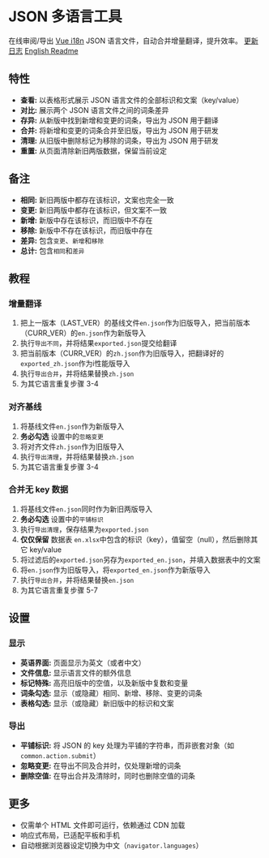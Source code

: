 # JSON 多语言工具

在线审阅/导出 [Vue i18n](https://github.com/intlify/vue-i18n-next) JSON 语言文件，自动合并增量翻译，提升效率。
[更新日志](CHANGELOG.md) [English Readme](README.md)

## 特性

- __查看:__ 以表格形式展示 JSON 语言文件的全部标识和文案（key/value）
- __对比:__ 展示两个 JSON 语言文件之间的词条差异
- __存异:__ 从新版中找到新增和变更的词条，导出为 JSON 用于翻译
- __合并:__ 将新增和变更的词条合并至旧版，导出为 JSON 用于研发
- __清理:__ 从旧版中删除标记为移除的词条，导出为 JSON 用于研发
- __重置:__ 从页面清除新旧两版数据，保留当前设定

## 备注

- __相同:__ 新旧两版中都存在该标识，文案也完全一致
- __变更:__ 新旧两版中都存在该标识，但文案不一致
- __新增:__ 新版中存在该标识，而旧版中不存在
- __移除:__ 新版中不存在该标识，而旧版中存在
- __差异:__ 包含`变更`、`新增`和`移除`
- __总计:__ 包含`相同`和`差异`

## 教程

### 增量翻译

1. 把上一版本（LAST_VER）的基线文件`en.json`作为旧版导入，把当前版本（CURR_VER）的`en.json`作为新版导入
2. 执行`导出不同`，并将结果`exported.json`提交给翻译
3. 把当前版本（CURR_VER）的`zh.json`作为旧版导入，把翻译好的`exported_zh.json`作为i性能版导入
4. 执行`导出合并`，并将结果替换`zh.json`
5. 为其它语言重复步骤 3-4

### 对齐基线

1. 将基线文件`en.json`作为新版导入
2. __务必勾选__ 设置中的`忽略变更`
3. 将对齐文件`zh.json`作为旧版导入
4. 执行`导出清理`，并将结果替换`zh.json`
5. 为其它语言重复步骤 3-4

### 合并无 key 数据

1. 将基线文件`en.json`同时作为新旧两版导入
2. __务必勾选__ 设置中的`平铺标识`
3. 执行`导出清理`，保存结果为`exported.json`
4. __仅仅保留__ 数据表 `en.xlsx`中包含的标识（key），值留空（null），然后删除其它 key/value
5. 将过滤后的`exported.json`另存为`exported_en.json`，并填入数据表中的文案
6. 将`en.json`作为旧版导入，将`exported_en.json`作为新版导入
7. 执行`导出合并`，并将结果替换`en.json`
8. 为其它语言重复步骤 5-7

## 设置

### 显示

- __英语界面:__ 页面显示为英文（或者中文）
- __文件信息:__ 显示语言文件的额外信息
- __标记特殊:__ 高亮旧版中的空值，以及新版中复数和变量
- __词条勾选:__ 显示（或隐藏）相同、新增、移除、变更的词条
- __表格勾选:__ 显示（或隐藏）新旧版中的标识和文案

### 导出

- __平铺标识:__ 将 JSON 的 key 处理为平铺的字符串，而非嵌套对象（如`common.action.submit`）
- __忽略变更:__ 在导出不同及合并时，仅处理新增的词条
- __删除空值:__ 在导出合并及清除时，同时也删除空值的词条

## 更多

- 仅需单个 HTML 文件即可运行，依赖通过 CDN 加载
- 响应式布局，已适配平板和手机
- 自动根据浏览器设定切换为中文（`navigator.languages`）
